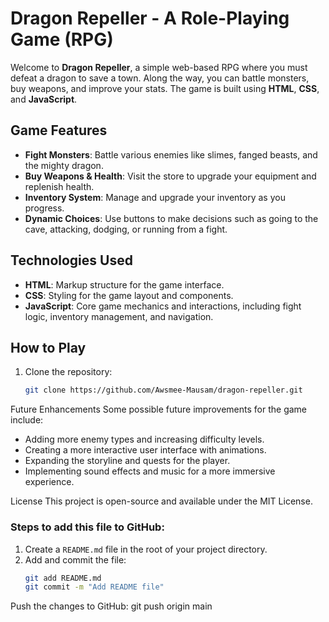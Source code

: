 # Dragon Repeller - A Role-Playing Game (RPG)

Welcome to **Dragon Repeller**, a simple web-based RPG where you must defeat a dragon to save a town. Along the way, you can battle monsters, buy weapons, and improve your stats. The game is built using **HTML**, **CSS**, and **JavaScript**.

## Game Features

- **Fight Monsters**: Battle various enemies like slimes, fanged beasts, and the mighty dragon.
- **Buy Weapons & Health**: Visit the store to upgrade your equipment and replenish health.
- **Inventory System**: Manage and upgrade your inventory as you progress.
- **Dynamic Choices**: Use buttons to make decisions such as going to the cave, attacking, dodging, or running from a fight.

## Technologies Used

- **HTML**: Markup structure for the game interface.
- **CSS**: Styling for the game layout and components.
- **JavaScript**: Core game mechanics and interactions, including fight logic, inventory management, and navigation.

## How to Play

1. Clone the repository:
   ```bash
   git clone https://github.com/Awsmee-Mausam/dragon-repeller.git


Future Enhancements
Some possible future improvements for the game include:

- Adding more enemy types and increasing difficulty levels.
- Creating a more interactive user interface with animations.
- Expanding the storyline and quests for the player.
- Implementing sound effects and music for a more immersive experience.

License
This project is open-source and available under the MIT License.

### Steps to add this file to GitHub:

1. Create a `README.md` file in the root of your project directory.
2. Add and commit the file:
   ```bash
   git add README.md
   git commit -m "Add README file"

Push the changes to GitHub:
git push origin main
